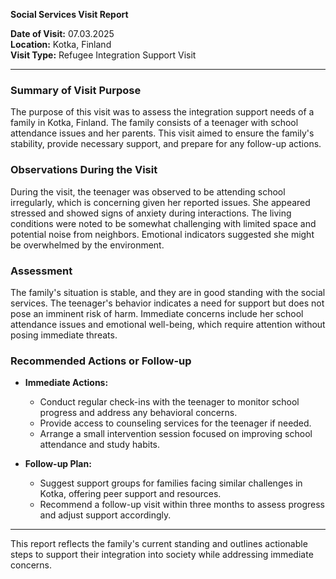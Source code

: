 

**Social Services Visit Report**

**Date of Visit:** 07.03.2025  
**Location:** Kotka, Finland  
**Visit Type:** Refugee Integration Support Visit  

---

### Summary of Visit Purpose  
The purpose of this visit was to assess the integration support needs of a family in Kotka, Finland. The family consists of a teenager with school attendance issues and her parents. This visit aimed to ensure the family's stability, provide necessary support, and prepare for any follow-up actions.

### Observations During the Visit  
During the visit, the teenager was observed to be attending school irregularly, which is concerning given her reported issues. She appeared stressed and showed signs of anxiety during interactions. The living conditions were noted to be somewhat challenging with limited space and potential noise from neighbors. Emotional indicators suggested she might be overwhelmed by the environment.

### Assessment  
The family's situation is stable, and they are in good standing with the social services. The teenager's behavior indicates a need for support but does not pose an imminent risk of harm. Immediate concerns include her school attendance issues and emotional well-being, which require attention without posing immediate threats.

### Recommended Actions or Follow-up  
- **Immediate Actions:**  
  - Conduct regular check-ins with the teenager to monitor school progress and address any behavioral concerns.
  - Provide access to counseling services for the teenager if needed.  
  - Arrange a small intervention session focused on improving school attendance and study habits.

- **Follow-up Plan:**  
  - Suggest support groups for families facing similar challenges in Kotka, offering peer support and resources.  
  - Recommend a follow-up visit within three months to assess progress and adjust support accordingly.

---

This report reflects the family's current standing and outlines actionable steps to support their integration into society while addressing immediate concerns.